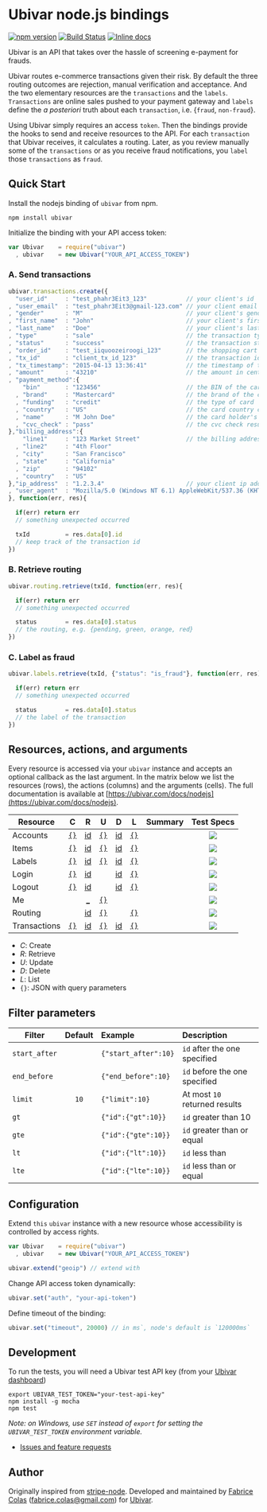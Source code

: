 # Ubivar node.js bindings 
[![npm version](https://badge.fury.io/js/ubivar.svg)](http://badge.fury.io/js/ubivar) [![Build Status](https://travis-ci.org/ubivar/ubivar-node.png?branch=master)](https://travis-ci.org/ubivar/ubivar-node)   [![Inline docs](http://inch-ci.org/github/ubivar/ubivar-node.svg?branch=master)](http://inch-ci.org/github/ubivar/ubivar-node)
 
Ubivar is an API that takes over the hassle of screening e-payment for
frauds. 

Ubivar routes e-commerce transactions given their risk. By default the three
routing outcomes are rejection, manual verification and acceptance. And the two
elementary resources are the `transactions` and the `labels`.  `Transactions`
are online sales pushed to your payment gateway and `labels` define the *a
posteriori* truth about each `transaction`, i.e. {`fraud`, `non-fraud`}. 

Using Ubivar simply requires an access `token`. Then the bindings provide the
hooks to send and receive resources to the API. For each `transaction` that
Ubivar receives, it calculates a routing. Later, as you review manually some of
the `transactions` or as you receive fraud notifications, you `label` 
those `transactions` as `fraud`. 

## Quick Start

Install the nodejs binding of `ubivar` from npm.

`npm install ubivar`

Initialize the binding with your API access token:

```js
var Ubivar    = require("ubivar")
  , ubivar    = new Ubivar("YOUR_API_ACCESS_TOKEN")
```

### A. Send transactions
```js
ubivar.transactions.create({
  "user_id"     : "test_phahr3Eit3_123"           // your client's id
, "user_email"  : "test_phahr3Eit3@gmail-123.com" // your client email
, "gender"      : "M"                             // your client's gender
, "first_name"  : "John"                          // your client's first name
, "last_name"   : "Doe"                           // your client's last name
, "type"        : "sale"                          // the transaction type
, "status"      : "success"                       // the transaction status 
, "order_id"    : "test_iiquoozeiroogi_123"       // the shopping cart id
, "tx_id"       : "client_tx_id_123"              // the transaction id 
, "tx_timestamp": "2015-04-13 13:36:41"           // the timestamp of this transaction
, "amount"      : "43210"                         // the amount in cents
, "payment_method":{
    "bin"       : "123456"                        // the BIN of the card
  , "brand"     : "Mastercard"                    // the brand of the card
  , "funding"   : "credit"                        // the type of card
  , "country"   : "US"                            // the card country code
  , "name"      : "M John Doe"                    // the card holder's name
  , "cvc_check" : "pass"                          // the cvc check result
},"billing_address":{
    "line1"     : "123 Market Street"             // the billing address
  , "line2"     : "4th Floor"                       
  , "city"      : "San Francisco"
  , "state"     : "California"
  , "zip"       : "94102"
  , "country"   : "US"
},"ip_address"  : "1.2.3.4"                       // your client ip address
, "user_agent"  : "Mozilla/5.0 (Windows NT 6.1) AppleWebKit/537.36 (KHTML, like Gecko) Chrome/41.0.2228.0 Safari/537.36"                        // your client's user agent
}, function(err, res){

  if(err) return err 
  // something unexpected occurred

  txId          = res.data[0].id 
  // keep track of the transaction id 
})
```

### B. Retrieve routing 

```js
ubivar.routing.retrieve(txId, function(err, res){

  if(err) return err
  // something unexpected occurred

  status        = res.data[0].status
  // the routing, e.g. {pending, green, orange, red}
})
```

### C. Label as fraud

```js
ubivar.labels.retrieve(txId, {"status": "is_fraud"}, function(err, res){

  if(err) return err
  // something unexpected occurred

  status        = res.data[0].status
  // the label of the transaction
})
```

## Resources, actions, and arguments 
Every resource is accessed via your `ubivar` instance and accepts an optional
callback as the last argument. In the matrix below we list the resources
(rows), the actions (columns) and the arguments (cells). The full documentation
is available at [https://ubivar.com/docs/nodejs](https://ubivar.com/docs/nodejs). 

| Resource      | C | R | U | D | L | Summary | Test Specs |
| ------------- |:-:|:-:|:-:|:-:|:----:|:-------:|:----------:|
| Accounts      |<a href="https://ubivar.com/docs/nodejs#create_an_account">`{}`</a>|<a href="https://ubivar.com/docs/nodejs#retrieve_an_account">id</a>  |<a href="https://ubivar.com/docs/nodejs#update_an_account">`{}`</a>|<a href="https://ubivar.com/docs/nodejs#delete_an_account">id</a>|<a href="https://ubivar.com/docs/nodejs#list_accounts">`{}`</a>| | [![](https://status.ubivar.com/ubivar-node/resources/accounts.svg)](https://github.com/ubivar/ubivar-node/blob/master/test/Resources/Accounts/spec.js)|
| Items         |<a href="https://ubivar.com/docs/nodejs#create_item">`{}`</a>|<a href="https://ubivar.com/docs/nodejs#retrieve_item">id</a>  |<a href="https://ubivar.com/docs/nodejs#update_item">`{}`</a>|<a href="https://ubivar.com/docs/nodejs#delete_item">id</a>|<a href="https://ubivar.com/docs/nodejs#list_items">`{}`</a>| | [![](https://status.ubivar.com/ubivar-node/resources/items.svg)](https://github.com/ubivar/ubivar-node/blob/master/test/Resources/Items/spec.js)| 
| Labels        |<a href="https://ubivar.com/docs/nodejs#create_label">`{}`</a>|<a href="https://ubivar.com/docs/nodejs#retrieve_label">id</a>  |<a href="https://ubivar.com/docs/nodejs#update_label">`{}`</a>|<a href="https://ubivar.com/docs/nodejs#delete_label">id</a>|<a href="https://ubivar.com/docs/nodejs#list_labels">`{}`</a>| | [![](https://status.ubivar.com/ubivar-node/resources/labels.svg)](https://github.com/ubivar/ubivar-node/blob/master/test/Resources/Labels/spec.js) | 
| Login         |<a href="https://ubivar.com/docs/nodejs#create_login_event">`{}`</a>|<a href="https://ubivar.com/docs/nodejs#retrieve_login_event">id</a>  |        |<a href="https://ubivar.com/docs/nodejs#delete_login_event">id</a>|<a href="https://ubivar.com/docs/nodejs#list_login_events">`{}`</a>| | [![](https://status.ubivar.com/ubivar-node/resources/login.svg)](https://github.com/ubivar/ubivar-node/blob/master/test/Resources/Login/spec.js)| 
| Logout        |<a href="https://ubivar.com/docs/nodejs#create_logout_event">`{}`</a>|<a href="https://ubivar.com/docs/nodejs#retrieve_logout_event">id</a>  |        |<a href="https://ubivar.com/docs/nodejs#delete_logout_event">id</a>|<a href="https://ubivar.com/docs/nodejs#list_logout_events">`{}`</a>| |  [![](https://status.ubivar.com/ubivar-node/resources/logout.svg)](https://github.com/ubivar/ubivar-node/blob/master/test/Resources/Logout/spec.js)| 
| Me            |        |<a href="https://ubivar.com/docs/nodejs#retrieve_your_information">_</a>  |<a href="https://ubivar.com/docs/nodejs#retrieve_your_information">`{}`</a>|        |        | | [![](https://status.ubivar.com/ubivar-node/resources/me.svg)](https://github.com/ubivar/ubivar-node/blob/master/test/Resources/Me/spec.js) |
| Routing | | <a href="https://ubivar.com/docs/nodejs#retrieve_a_routing">id</a>  |<a href="https://ubivar.com/docs/nodejs#update_a_routing">`{}`</a>| |<a href="https://ubivar.com/docs/nodejs#list_routing">`{}`</a>| | [![](https://status.ubivar.com/ubivar-node/resources/routing.svg)](https://github.com/ubivar/ubivar-node/blob/master/test/Resources/Routing/spec.js)| 
| Transactions  |<a href="https://ubivar.com/docs/nodejs#create_a_transaction">`{}`</a>| <a href="https://ubivar.com/docs/nodejs#retrieve_a_transaction">id</a>  |<a href="https://ubivar.com/docs/nodejs#update_a_transaction">`{}`</a>|<a href="https://ubivar.com/docs/nodejs#delete_a_transaction">id</a>|<a href="https://ubivar.com/docs/nodejs#list_transactions">`{}`</a>| | [![](https://status.ubivar.com/ubivar-node/resources/transactions.svg)](https://github.com/ubivar/ubivar-node/blob/master/test/Resources/Transactions/spec.js)| 

+ *C*: Create
+ *R*: Retrieve
+ *U*: Update
+ *D*: Delete
+ *L*: List
+ `{}`: JSON with query parameters

## Filter parameters

| Filter        | Default | Example             | Description                   |
| ------------- |:-------:|:--------------------|:------------------------------|
| `start_after` |         | `{"start_after":10}`| `id` after the one specified  |
| `end_before`  |         | `{"end_before":10}` | `id` before the one specified |
| `limit`       | `10`    | `{"limit":10}`      | At most `10` returned results |
| `gt`          |         | `{"id":{"gt":10}}`  | `id` greater than 10          |
| `gte`         |         | `{"id":{"gte":10}}` | `id` greater than or equal    |
| `lt`          |         | `{"id":{"lt":10}}`  | `id` less than                |
| `lte`         |         | `{"id":{"lte":10}}` | `id` less than or equal       |

## Configuration


Extend `this` `ubivar` instance with a new resource whose accessibility is
controlled by access rights.
```js
var Ubivar    = require("ubivar")
  , ubivar    = new Ubivar("YOUR_API_ACCESS_TOKEN")

ubivar.extend("geoip") // extend with 
```

Change API access token dynamically: 
```js
ubivar.set("auth", "your-api-token")
```

Define timeout of the binding:
```js
ubivar.set("timeout", 20000) // in ms`, node's default is `120000ms`
```

## Development

To run the tests, you will need a Ubivar test API key (from your [Ubivar dashboard](https://my.ubivar.com))

```
export UBIVAR_TEST_TOKEN="your-test-api-key"
npm install -g mocha
npm test
```
*Note: on Windows, use `SET` instead of `export` for setting the `UBIVAR_TEST_TOKEN` environment variable.*

+ [Issues and feature requests](https://github.com/ubivar/ubivar-node/issues)

## Author

Originally inspired from [stripe-node](https://github.com/stripe/stripe-node). Developed and maintained by [Fabrice Colas](https://fabricecolas.me) ([fabrice.colas@gmail.com](mailto:fabrice.colas@gmail.com)) for [Ubivar](https://ubivar.com). 
